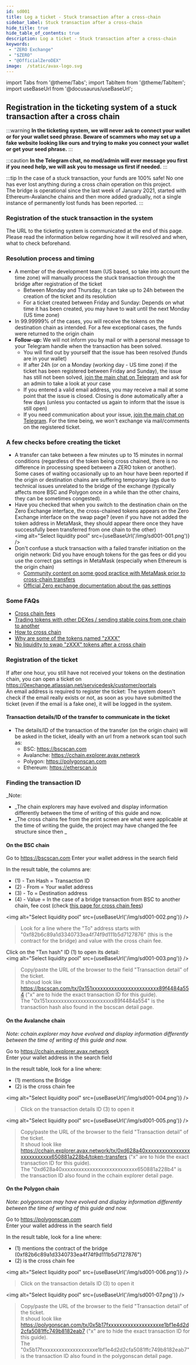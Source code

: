 ```yaml
---
id: sd001
title: Log a ticket - Stuck transaction after a cross-chain
sidebar_label: Stuck transaction after a cross-chain
hide_title: true
hide_table_of_contents: true
description: Log a ticket - Stuck transaction after a cross-chain
keywords:
 - "ZERO Exchange"
 - "$ZERO"
 - "@OfficialZeroDEX"
image:  /static/avax-logo.svg
---
```



import Tabs from '@theme/Tabs';
import TabItem from '@theme/TabItem';
import useBaseUrl from '@docusaurus/useBaseUrl';


## Registration in the ticketing system of a stuck transaction after a cross chain

:::warning
__In the ticketing system, we will never ask to connect your wallet or for your wallet seed phrase.  Beware of scammers who may set up a fake website looking like ours and trying to make you connect your wallet or get your seed phrase.__
:::

:::caution
__In the Telegram chat, no mod/admin will ever message you first if you need help, we will ask you to message us first if needed.__ 
:::

:::tip
In the case of a stuck transaction, your funds are 100% safe!  No one has ever lost anything during a cross chain operation on this project.  
The bridge is operational since the last week of January 2021, started with Ethereum-Avalanche chains and then more added gradually, not a single instance of permanently lost funds has been reported.
:::

### Registration of the stuck transaction in the system
The URL to the ticketing system is communicated at the end of this page.  
Please read the information below regarding how it will resolved and when, what to check beforehand.

### Resolution process and timing
* A member of the development team (US based, so take into account the time zone) will manually process the stuck transaction through the bridge after registration of the ticket
  * Between Monday and Thursday, it can take up to 24h between the creation of the ticket and its resolution
  * For a ticket created between Friday and Sunday: Depends on what time it has been created, you may have to wait until the next Monday (US time zone)
* In 99.99999% of the cases, you will receive the tokens on the destination chain as intended.  For a few exceptional cases, the funds were returned to the origin chain
* __Follow-up:__ We will not inform you by mail or with a personal message to your Telegram handle when the transaction has been solved.
  * You will find out by yourself that the issue has been resolved (funds are in your wallet)
  * If after 24h (or on a Monday (working day - US time zone) if the ticket has been registered between Friday and Sunday), the issue has still not been solved, [join the main chat on Telegram](https://t.me/ZeroExchangeCommunity) and ask for an admin to take a look at your case 
  * If you entered a valid email address, you may receive a mail at some point that the issue is closed.  Closing is done automatically after a few days (unless you contacted us again to inform that the issue is still open)
  * If you need communication about your issue, [join the main chat on Telegram](https://t.me/ZeroExchangeCommunity).  For the time being, we won't exchange via mail/comments on the registered ticket. 


### A few checks before creating the ticket
* A transfer can take between a few minutes up to 15 minutes in normal conditions (regardless of the token being cross chained, there is no difference in processing speed between a ZERO token or another).  
Some cases of waiting occasionally up to an hour have been reported if the origin or destination chains are suffering temporary lags due to technical issues unrelated to the bridge of the exchange (typically affects more BSC and Polygon once in a while than the other chains, they can be sometimes congested).
* Have you checked that when you switch to the destination chain on the Zero Exchange interface, the cross-chained tokens appears on the Zero Exchange interface on the swap page? (even if you have not added the token address in MetaMask, they should appear there once they have successfully been transferred from one chain to the other)  
<img alt="Select liquidity pool" src={useBaseUrl('/img/sd001-001.png')} />
* Don't confuse a stuck transaction with a failed transfer initiation on the origin network: Did you have enough tokens for the gas fees or did you use the correct gas settings in MetaMask (especially when Ethereum is the origin chain)
  * [Community content on some good practice with MetaMask prior to cross-chain transfers](https://0.masternode.io/docs/eth#cross-chain-transfers)
  * [Official Zero exchange documentation about the gas settings](https://0-exchange.gitbook.io/0-exchange-docs/pinned/transaction-fails) 

### Some FAQs
* [Cross chain fees](../zerobridge.md)
* [Trading tokens with other DEXes / sending stable coins from one chain to another](../faq/faq006.md)
* [How to cross chain](../faq/faq023.md)
* [Why are some of the tokens named "zXXX"](../faq/faq005.md)
* [No liquidity to swap "zXXX" tokens after a cross chain](../faq/faq026.md)

### Registration of the ticket
If after one hour, you still have not received your tokens on the destination chain, you can open a ticket on https://0exchange.atlassian.net/servicedesk/customer/portals  
An email address is required to register the ticket: The system doesn't check if the email really exists or not, as soon as you have submitted the ticket (even if the email is a fake one), it will be logged in the system.

#### Transaction details/ID of the transfer to communicate in the ticket
* The details/ID of the transaction of the transfer (on the origin chain) will be asked in the ticket, ideally with an url from a network scan tool such as:
  * BSC: https://bscscan.com
  * Avalanche: https://cchain.explorer.avax.network
  * Polygon: https://polygonscan.com
  * Ethereum: https://etherscan.io


### Finding the transaction ID 
_Note:  
* _The chain explorers may have evolved and display information differently between the time of writing of this guide and now.
* _The cross chains fee from the print screen are what were applicable at the time of writing the guide, the project may have changed the fee structure since then _

#### On the BSC chain


Go to https://bscscan.com
Enter your wallet address in the search field


In the result table, the columns are:
* (1) - Txn Hash = Transaction ID
* (2) - From = Your wallet address
* (3) - To = Destination address
* (4) - Value = In the case of a bridge transaction from BSC to another chain, fee cost (check [this page for cross chain fees](../zerobridge.md)) 

<img alt="Select liquidity pool" src={useBaseUrl('/img/sd001-002.png')} />

> Look for a line where the "To" address starts with "0xf82b6c89a1d3340733ea4f74f9d111b5d7127876" (this is the contract for the bridge) and value with the cross chain fee.  

Click on the "Txn hash" ID (1) to open its detail:  
<img alt="Select liquidity pool" src={useBaseUrl('/img/sd001-003.png')} />

> Copy/paste the URL of the browser to the field "Transaction detail" of the ticket.  
> It shoud look like https://bscscan.com/tx/0x151xxxxxxxxxxxxxxxxxxxxxxxx89f4484a554 ("x" are to hide the exact transaction ID for this guide).  
> The "0x151xxxxxxxxxxxxxxxxxxxxxxxx89f4484a554" is the transaction hash also found in the bscscan detail page.  


#### On the Avalanche chain
_Note:  cchain.explorer may have evolved and display information differently between the time of writing of this guide and now._

Go to https://cchain.explorer.avax.network  
Enter your wallet address in the search field  

In the result table, look for a line where:
* (1) mentions the Bridge
* (2) is the cross chain fee  

<img alt="Select liquidity pool" src={useBaseUrl('/img/sd001-004.png')} />
> Click on the transaction details ID (3) to open it  


<img alt="Select liquidity pool" src={useBaseUrl('/img/sd001-005.png')} />
> Copy/paste the URL of the browser to the field "Transaction detail" of the ticket.  
> It shoud look like https://cchain.explorer.avax.network/tx/0xd628a40xxxxxxxxxxxxxxxxxxxxxxxxxxx650881a228b4/token-transfers ("x" are to hide the exact transaction ID for this guide).  
> The "0xd628a40xxxxxxxxxxxxxxxxxxxxxxxxxxx650881a228b4" is the transaction ID also found in the cchain explorer detail page.  


#### On the Polygon chain
_Note:  polygonscan may have evolved and display information differently between the time of writing of this guide and now._

Go to https://polygonscan.com  
Enter your wallet address in the search field  

In the result table, look for a line where:
* (1) mentions the contract of the bridge (0xf82b6c89a1d3340733ea4f74f9d111b5d7127876")
* (2) is the cross chain fee  

<img alt="Select liquidity pool" src={useBaseUrl('/img/sd001-006.png')} />
> Click on the transaction details ID (3) to open it  


<img alt="Select liquidity pool" src={useBaseUrl('/img/sd001-07.png')} />
> Copy/paste the URL of the browser to the field "Transaction detail" of the ticket.  
> It shoud look like https://polygonscan.com/tx/0x5b17fxxxxxxxxxxxxxxxxxxxe1bf1e4d2d2cfa5081ffc749b8182eab7 ("x" are to hide the exact transaction ID for this guide).  
> The "0x5b17fxxxxxxxxxxxxxxxxxxxe1bf1e4d2d2cfa5081ffc749b8182eab7" is the transaction ID also found in the polygonscan detail page.  
